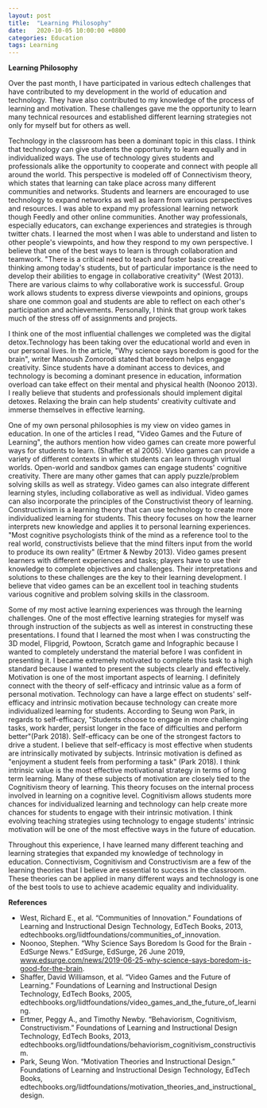 ```yaml
---
layout: post
title:  "Learning Philosophy"
date:   2020-10-05 10:00:00 +0800
categories: Education
tags: Learning
---
```

**Learning Philosophy**

Over the past month, I have participated in various edtech challenges that have contributed to my development in the world of education and technology. They have also contributed to my knowledge of the process of learning and motivation. These challenges gave me the opportunity to learn many technical resources and established different learning strategies not only for myself but for others as well.

Technology in the classroom has been a dominant topic in this class. I think that technology can give students the opportunity to learn equally and in individualized ways. The use of technology gives students and professionals alike the opportunity to cooperate and connect with people all around the world. This perspective is modeled off of Connectivism theory, which states that learning can take place across many different communities and networks. Students and learners are encouraged to use technology to expand networks as well as learn from various perspectives and resources. I was able to expand my professional learning network though Feedly and other online communities. Another way professionals, especially educators, can exchange experiences and strategies is through twitter chats. I learned the most when I was able to understand and listen to other people's viewpoints, and how they respond to my own perspective. I believe that one of the best ways to learn is through collaboration and teamwork. "There is a critical need to teach and foster basic creative thinking among today's students, but of particular importance is the need to develop their abilities to engage in collaborative creativity" (West 2013). There are various claims to why collaborative work is successful. Group work allows students to express diverse viewpoints and opinions, groups share one common goal and students are able to reflect on each other's participation and achievements. Personally, I think that group work takes much of the stress off of assignments and projects.

I think one of the most influential challenges we completed was the digital detox.Technology has been taking over the educational world and even in our personal lives. In the article, "Why science says boredom is good for the brain", writer Manoush Zomorodi stated that boredom helps engage creativity. Since students have a dominant access to devices, and technology is becoming a dominant presence in education, information overload can take effect on their mental and physical health (Noonoo 2013). I really believe that students and professionals should implement digital detoxes. Relaxing the brain can help students' creativity cultivate and immerse themselves in effective learning.

One of my own personal philosophies is my view on video games in education. In one of the articles I read, "Video Games and the Future of Learning", the authors mention how video games can create more powerful ways for students to learn. (Shaffer et al 2005). Video games can provide a variety of different contexts in which students can learn through virtual worlds. Open-world and sandbox games can engage students' cognitive creativity. There are many other games that can apply puzzle/problem solving skills as well as strategy. Video games can also integrate different learning styles, including collaborative as well as individual. Video games can also incorporate the principles of the Constructivist theory of learning. Constructivism is a learning theory that can use technology to create more individualized learning for students. This theory focuses on how the learner interprets new knowledge and applies it to personal learning experiences. "Most cognitive psychologists think of the mind as a reference tool to the real world, constructivists believe that the mind filters input from the world to produce its own reality" (Ertmer & Newby 2013). Video games present learners with different experiences and tasks; players have to use their knowledge to complete objectives and challenges. Their interpretations and solutions to these challenges are the key to their learning development. I believe that video games can be an excellent tool in teaching students various cognitive and problem solving skills in the classroom.

Some of my most active learning experiences was through the learning challenges. One of the most effective learning strategies for myself was through instruction of the subjects as well as interest in constructing these presentations. I found that I learned the most when I was constructing the 3D model, Flipgrid, Powtoon, Scratch game and Infographic because I wanted to completely understand the material before I was confident in presenting it. I became extremely motivated to complete this task to a high standard because I wanted to present the subjects clearly and effectively. Motivation is one of the most important aspects of learning. I definitely connect with the theory of self-efficacy and intrinsic value as a form of personal motivation. Technology can have a large effect on students' self-efficacy and intrinsic motivation because technology can create more individualized learning for students. According to Seung won Park, in regards to self-efficacy, "Students choose to engage in more challenging tasks, work harder, persist longer in the face of difficulties and perform better"(Park 2018). Self-efficacy can be one of the strongest factors to drive a student. I believe that self-efficacy is most effective when students are intrinsically motivated by subjects. Intrinsic motivation is defined as "enjoyment a student feels from performing a task" (Park 2018). I think intrinsic value is the most effective motivational strategy in terms of long term learning. Many of these subjects of motivation are closely tied to the Cognitivism theory of learning. This theory focuses on the internal process involved in learning on a cognitive level. Cognitivism allows students more chances for individualized learning and technology can help create more chances for students to engage with their intrinsic motivation. I think evolving teaching strategies using technology to engage students' intrinsic motivation will be one of the most effective ways in the future of education.   


Throughout this experience, I have learned many different teaching and learning strategies that expanded my knowledge of technology in education. Connectivism, Cognitivism and Constructivism are a few of the learning theories that I believe are essential to success in the classroom. These theories can be applied in many different ways and technology is one of the best tools to use to achieve academic equality and individuality.









**References**  
- West, Richard E., et al. “Communities of Innovation.” Foundations of    Learning and Instructional Design Technology, EdTech Books, 2013, edtechbooks.org/lidtfoundations/communities_of_innovation.
- Noonoo, Stephen. “Why Science Says Boredom Is Good for the Brain - EdSurge News.” EdSurge, EdSurge, 26 June 2019, www.edsurge.com/news/2019-06-25-why-science-says-boredom-is-good-for-the-brain.
- Shaffer, David Williamson, et al. “Video Games and the Future of Learning.” Foundations of Learning and Instructional Design Technology, EdTech Books, 2005, edtechbooks.org/lidtfoundations/video_games_and_the_future_of_learning.
- Ertmer, Peggy A., and Timothy Newby. “Behaviorism, Cognitivism, Constructivism.” Foundations of Learning and Instructional Design Technology, EdTech   Books, 2013, edtechbooks.org/lidtfoundations/behaviorism_cognitivism_constructivism.
- Park, Seung Won. “Motivation Theories and Instructional Design.” Foundations of Learning and Instructional Design Technology, EdTech Books, edtechbooks.org/lidtfoundations/motivation_theories_and_instructional_design.
